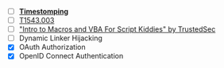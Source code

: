 
- [ ] **[Timestomping](https://attack.mitre.org/techniques/T1070/006/)**
- [ ] [T1543.003](https://attack.mitre.org/techniques/T1543/003/)
- [ ] ["Intro to Macros and VBA For Script Kiddies" by TrustedSec](https://www.trustedsec.com/blog/intro-to-macros-and-vba-for-script-kiddies/)
- [ ] Dynamic Linker Hijacking
- [x] OAuth Authorization
- [x] OpenID Connect Authentication
